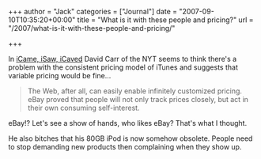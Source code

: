 +++
author = "Jack"
categories = ["Journal"]
date = "2007-09-10T10:35:20+00:00"
title = "What is it with these people and pricing?"
url = "/2007/what-is-it-with-these-people-and-pricing/"

+++

In [iCame, iSaw, iCaved][1] David Carr of the NYT seems to think there's a problem with the consistent pricing model of iTunes and suggests that variable pricing would be fine&#8230; 

> The Web, after all, can easily enable infinitely customized pricing. eBay proved that people will not only track prices closely, but act in their own consuming self-interest.

eBay!? Let's see a show of hands, who likes eBay? That's what I thought. 

He also bitches that his 80GB iPod is now somehow obsolete. People need to stop demanding new products then complaining when they show up.

 [1]: http://www.nytimes.com/2007/09/10/business/media/10carr.html